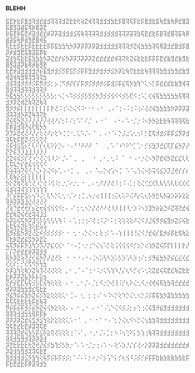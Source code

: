 ### BLEHH
⣯⣟⡷⣗⡯⣿⣺⢽⣺⣞⣾⣺⢽⢽⢽⣺⣝⣗⣗⢗⢵⣝⢾⢽⢽⣺⣺⣺⣳⣗⡯⣿⢽⢯⡯⣗⡯⣿⣺⣗⣯⢷⣟⣷⢷⡿⣞⣿⣽⣯⣿⣻⣽⣾⣯⢿⡷⣿⣽⣟
⡷⣯⣟⡷⣯⣟⡾⣽⣺⣞⣞⡾⡽⡽⣽⣺⣺⣺⣪⢯⢷⢽⢽⢽⢽⣺⣺⣺⣺⣺⢽⢽⡽⣽⢽⣳⢯⣟⣞⣗⡯⣿⢽⣞⣿⢽⣯⢷⡿⣾⣽⣯⢷⡿⣾⣻⣟⣿⢾⣯
⢯⣗⣗⡯⣗⣗⡯⣗⣗⣗⣗⡯⡯⣯⣳⣳⢳⡳⡽⡽⡽⡽⡽⡽⣽⣺⣺⣺⣺⣺⢽⢽⢽⡺⣝⢮⣳⣳⣳⢽⢯⢿⣽⣺⣞⣿⣺⡯⣿⡽⡾⣾⣻⣟⣯⣿⣽⣯⡿⣷
⣽⣺⣳⢯⣗⣗⣯⣳⣳⣳⡳⡽⣝⣞⡞⡮⡳⡽⡽⡹⡽⡽⡽⣝⣞⣞⣞⣞⣞⢾⢽⢝⢗⣝⢮⣗⣗⣗⡯⡯⡯⣟⣞⣷⣻⣞⣷⣻⣗⣿⣻⣽⣽⡽⣷⢿⡾⣷⣻⣟
⣗⣟⡾⣽⣺⣺⣺⣺⡺⡮⣯⣻⡺⣺⡪⡫⡯⣫⡫⡪⡯⡯⣻⣺⡺⣺⡺⡺⣪⡳⡽⣕⢷⢝⣗⣗⣗⢷⢽⢽⢽⣳⣻⣺⣳⣻⣞⣷⣻⢾⣽⢾⢷⣻⢿⢽⣻⢽⢽⣳
⣺⣺⢽⣺⡺⡺⡺⡪⡯⡻⡺⡪⡂⡢⢈⠫⡺⡜⡎⡎⡯⡺⡪⡺⡺⡺⡪⡯⣺⡪⡯⣎⢯⡳⣳⢳⠑⢅⠢⡃⡯⣞⣞⣞⣗⣷⣻⢾⢽⣻⣺⢽⢽⣺⢽⢽⣺⢽⢽⡺
⡳⣯⣳⣳⡣⡣⡣⡣⡣⡣⡣⡣⡣⡂⠢⡁⠢⠩⡪⡪⡪⡣⡫⡪⡳⡹⡪⡪⢪⠪⠪⡪⡣⢏⠪⢐⠡⡁⢎⢮⢯⣳⣳⣳⣳⣳⢯⢿⢽⣺⡺⡽⣝⢾⣝⢷⢽⣝⢷⢽
⣻⡺⡺⡮⡇⡇⡇⡇⡇⡇⡇⡇⡗⢜⠨⢐⠡⡑⢌⠪⠨⠂⠂⠂⠠⠐⠀⢀⠠⠈⢐⠠⠨⢐⠨⢐⠌⢜⢜⢮⣳⣳⣳⣳⡳⡽⡽⡽⣽⣺⢽⢽⣺⡳⡽⣝⢷⢽⢝⣗
⣚⢮⢯⡳⣝⢜⠜⡜⡜⡜⡜⢜⢜⠜⡌⡂⠅⠌⡂⠡⠁⠌⡈⠀⠄⠐⠈⠀⠀⠄⠂⠄⠡⠐⡈⡐⠨⠢⡳⡳⣕⣗⣗⢷⢽⢽⢽⢯⣗⡯⡿⣽⣺⢽⢝⢮⢏⢯⡳⡳
⡽⡹⡵⣝⢞⢜⠜⡜⡔⢕⢜⠜⡔⢕⠱⢈⢈⠐⡀⢅⠡⡈⠄⠈⠀⡀⠠⠐⠈⠄⡑⡨⣐⢡⢂⢂⠅⡃⣏⢯⡺⣺⡪⡯⡯⣪⡻⡽⣺⢽⢯⣗⡯⣟⣝⢜⢕⢕⢝⢜
⡪⡯⣺⣪⣫⡢⡃⢇⠎⡎⢆⢇⠕⡕⡑⠄⠐⠠⠘⠘⠜⠜⠜⠀⠁⠀⠀⡀⠡⠈⠰⠑⠕⠑⡁⢁⠂⡊⡪⣳⡹⣚⣎⢏⡏⣮⡳⡝⡜⡝⡝⡮⡹⡸⣸⣸⡸⡸⡸⡸
⣝⣝⢮⢮⡪⡎⢜⠰⡑⢜⢌⢪⠸⡨⠂⡈⠄⠁⢀⠀⢀⠀⠀⠐⠀⡀⠂⡀⢂⠨⠀⠁⠀⠂⠠⠐⡐⢌⠢⡳⡝⣞⢮⡳⣝⣎⣎⢇⢇⣇⢯⢧⡓⡎⣞⢮⢪⢪⢪⠪
⣗⢵⢽⢵⢝⢮⠪⡘⢌⠆⡕⢌⠪⡢⢁⠠⠐⢈⠀⡀⠀⢀⠠⠀⠡⡠⡑⢔⢡⠢⢈⠀⠡⠈⢄⢑⢌⠢⡣⢭⢪⣪⡱⡹⣘⢞⡎⡎⡆⢇⢯⢷⡕⣕⡇⡇⡇⡇⡇⡇
⡳⡕⣝⢷⢝⢵⢑⢜⠰⡑⢜⠨⢪⠨⡂⡐⡈⠔⡐⡀⠐⠀⡀⠄⢂⠜⡜⡜⢜⠨⢐⠨⠠⡁⡂⢕⢌⢊⣊⢎⢇⢧⢣⢣⢇⢇⢎⢎⢎⢮⣺⢵⢽⢼⢱⢱⢱⢱⢱⢱
⡸⡊⡮⡯⡯⣫⡢⢢⠱⡨⡂⢇⠣⡑⢅⢂⠐⡈⠔⢐⢈⢀⠢⡐⢔⢸⢸⢸⢐⢌⢆⢅⠕⢌⠜⡔⢅⢆⡣⡳⣓⢧⡳⣵⡱⡵⡵⣕⣕⢽⡺⡽⡽⣽⣸⣜⢜⢜⢜⢜
⢜⢵⢙⣞⢞⢞⡎⡦⣕⢖⢮⢪⢪⢪⠪⡂⠄⠠⠁⡂⢂⠢⡑⡜⢜⠜⠜⢜⠸⡸⢸⢸⠸⡐⡱⠨⠢⡱⣹⡳⡵⣵⣙⠮⣝⢽⢝⣞⢮⣟⣞⢷⣝⢮⢞⣞⢽⢼⣸⣪
⡳⡽⣕⢮⢯⡳⡽⣹⢪⡣⣣⢣⢣⢣⢳⠨⠀⠄⢁⢐⢐⢐⠌⢜⢐⠨⡨⠂⠅⡂⢕⢕⢕⢕⠜⢌⠪⡸⣘⢮⡻⡺⣮⣻⡲⣝⡪⢮⣗⣗⢯⣳⡳⣝⣗⢽⢕⣗⢵⢵
⣯⡻⡮⣯⡳⡽⣝⢜⣕⠮⡪⡪⡪⡪⡪⠂⠐⠀⢂⠐⠠⡑⢌⠢⡂⢕⢐⠅⠡⠠⢱⢸⢸⢸⢘⢌⠪⡘⣞⢮⡎⣯⡺⡮⡯⣗⢯⢷⣕⠯⣗⡷⣝⣞⣮⣫⡳⡵⣝⣕
⢮⢯⡻⡮⡯⡳⣱⢳⡱⡹⡜⡝⣎⢎⢎⠂⠈⠐⠠⢈⠐⡐⢐⠑⢌⢢⠡⡃⢕⢨⢪⢪⢪⠪⡊⡢⡑⢔⢱⡳⣝⢮⡫⡏⡇⡇⡇⡗⡜⡍⡎⡝⡞⣞⣞⡾⡽⣽⣺⣺
⢯⡳⡽⣝⢵⢝⣜⢎⢮⡳⡝⡜⣜⢜⢕⠀⠐⠀⠂⠐⠠⠐⠠⢈⠢⡡⢣⠣⡱⡡⡣⡱⢡⠣⡱⢐⠌⡂⡪⡻⣮⣳⡳⡝⡮⣎⣎⢎⣎⢎⢎⠎⡂⡊⢎⢫⠫⡳⢳⣳
⡳⡽⣱⢳⢕⢷⡱⣝⢵⢹⢜⢜⢜⢕⢕⠀⡀⠂⢀⠈⠠⠈⢐⠐⠨⡐⢅⢣⢱⠱⡘⡌⢆⠣⡊⢔⠡⢂⢕⣝⣞⢮⢯⣟⣎⢷⣝⣗⣗⣗⡷⡽⡽⣝⣧⡳⡧⡧⣕⣲
⣝⡞⡮⣏⣏⢧⢯⡪⡣⣏⢮⢳⢕⢕⢕⠀⠄⠐⠀⡀⠂⡈⠄⡈⡂⠪⡐⡑⢜⢸⠨⡊⢆⠕⢌⢂⠪⡐⢜⢞⢮⢯⣳⣳⢽⣚⣞⣞⣞⡾⡽⡽⣽⣳⣳⣻⣎⢯⣗⣗
⡺⣮⡻⡮⡮⣳⡳⣝⢮⡪⡳⣕⢕⢕⢕⢅⠂⢈⠠⠀⢂⠀⡂⢐⠠⠁⠢⠨⠢⡑⢕⠱⡑⢌⢂⠢⡑⡨⡪⡯⣯⣳⡳⣽⣳⣳⣳⣳⣳⢯⢯⢯⣗⣗⣗⣗⡯⣗⢷⢽
⡻⡮⡯⡮⡯⣺⡪⡮⡳⣝⢮⢪⡳⣕⢕⢕⠄⠠⠀⠂⢀⠐⠀⠄⠐⠈⠠⢁⠑⢌⠪⡪⡨⡂⡢⢑⢐⢌⢮⣻⡺⣮⣻⣺⣺⣺⣺⣺⣺⢽⢽⢽⣺⣺⣳⣳⢯⡯⡯⡷
⡽⡽⡽⡽⣝⣞⢮⣫⡺⣪⢳⢕⡕⣕⢕⢕⢅⠡⠐⠈⠀⡀⠐⠀⠂⠁⠐⠠⠈⡂⡑⢌⢆⠪⠢⡑⢌⢢⣳⣳⢽⣺⣺⣺⣺⣺⣺⣺⣺⢽⢯⣟⣞⣗⣟⡾⣽⢽⢯⣟
⢽⢽⢽⣝⣞⢮⣳⡣⡯⣪⡳⣕⢝⢜⢕⢕⢕⢐⠈⠠⠁⡀⠐⢀⠂⡈⠄⡁⡂⠢⠨⢢⢑⠕⡅⡣⢱⢐⢷⢽⢽⣺⣺⣺⣺⣺⣺⣺⣺⢽⢽⣺⣳⣻⣺⢽⡽⡽⣽⣺
⡽⣝⣗⣗⣗⣗⢗⣝⢞⣜⢮⡪⣳⢹⡪⡣⡳⡐⠈⠄⠡⠐⡈⡐⢐⠠⠡⠐⠄⢕⠡⡱⡘⡌⡎⢜⠔⡕⡽⡽⣽⣺⣞⣾⣺⣞⣞⣞⡾⡽⣽⣺⣳⣻⣺⢽⢽⢯⣗⣟
⣻⣺⣺⣺⣺⣪⡳⣳⢳⢕⢧⡫⡪⡧⡫⡪⡪⡂⠁⠌⠄⠅⡂⠔⡐⠌⡢⢡⠑⡅⡊⢆⢪⠸⡨⡪⡊⡮⡯⡯⣗⣷⣳⣗⣷⣳⣳⣗⡯⡯⣗⣟⣞⣗⡯⡿⣽⢽⣺⣳

